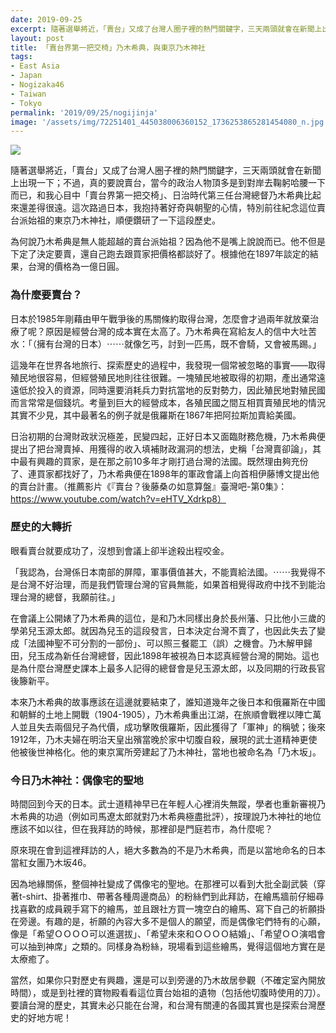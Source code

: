 ```yaml
---
date: 2019-09-25
excerpt: 隨著選舉將近，「賣台」又成了台灣人圈子裡的熱門關鍵字，三天兩頭就會在新聞上出現一下；不過，真的要說賣台，當今的政治人物頂多是到對岸去鞠躬哈腰一下而已，和我心目中「賣台界第一把交椅」、日治時代第三任台灣總督乃木希典比起來還差得很遠。這次路過日本，我抱持著好奇與朝聖的心情，特別前往紀念這位賣台派始祖的東京乃木神社，順便鑽研了一下這段歷史。
layout: post
title: 「賣台界第一把交椅」乃木希典，與東京乃木神社
tags:
- East Asia
- Japan
- Nogizaka46
- Taiwan
- Tokyo
permalink: '2019/09/25/nogijinja'
image: '/assets/img/72251401_445038006360152_1736253865281454080_n.jpg'
---
```

![](/assets/img/72251401_445038006360152_1736253865281454080_n.jpg)

隨著選舉將近，「賣台」又成了台灣人圈子裡的熱門關鍵字，三天兩頭就會在新聞上出現一下；不過，真的要說賣台，當今的政治人物頂多是到對岸去鞠躬哈腰一下而已，和我心目中「賣台界第一把交椅」、日治時代第三任台灣總督乃木希典比起來還差得很遠。這次路過日本，我抱持著好奇與朝聖的心情，特別前往紀念這位賣台派始祖的東京乃木神社，順便鑽研了一下這段歷史。

為何說乃木希典是無人能超越的賣台派始祖？因為他不是嘴上說說而已。他不但是下定了決定要賣，還自己跑去跟買家把價格都談好了。根據他在1897年談定的結果，台灣的價格為一億日圓。

### 為什麼要賣台？

日本於1985年剛藉由甲午戰爭後的馬關條約取得台灣，怎麼會才過兩年就放棄治療了呢？原因是經營台灣的成本實在太高了。乃木希典在寫給友人的信中大吐苦水：「（擁有台灣的日本）⋯⋯就像乞丐，討到一匹馬，既不會騎，又會被馬踢。」

這幾年在世界各地旅行、探索歷史的過程中，我發現一個常被忽略的事實——取得殖民地很容易，但經營殖民地則往往很難。一塊殖民地被取得的初期，產出通常遠遠低於投入的資源，同時還要消耗兵力對抗當地的反對勢力，因此殖民地對殖民國而言常常是個錢坑。考量到巨大的經營成本，各殖民國之間互相買賣殖民地的情況其實不少見，其中最著名的例子就是俄羅斯在1867年把阿拉斯加賣給美國。

日治初期的台灣財政狀況極差，民變四起，正好日本又面臨財務危機，乃木希典便提出了把台灣賣掉、用獲得的收入填補財政漏洞的想法，史稱「台灣賣卻論」，其中最有興趣的買家，是在那之前10多年才剛打過台灣的法國。既然理由夠充份了、連買家都找好了，乃木希典便在1898年的軍政會議上向首相伊藤博文提出他的賣台計畫。（推薦影片《『賣台？後藤桑の如意算盤』臺灣吧-第0集》：https://www.youtube.com/watch?v=eHTV_Xdrkp8）

### 歷史的大轉折

眼看賣台就要成功了，沒想到會議上卻半途殺出程咬金。

「我認為，台灣係日本南部的屏障，軍事價值甚大，不能賣給法國。⋯⋯我覺得不是台灣不好治理，而是我們管理台灣的官員無能，如果首相覺得政府中找不到能治理台灣的總督，我願前往。」

在會議上公開婊了乃木希典的這位，是和乃木同樣出身於長州藩、只比他小三歲的學弟兒玉源太郎。就因為兒玉的這段發言，日本決定台灣不賣了，也因此失去了變成「法國神聖不可分割的一部份」、可以照三餐罷工（誤）之機會。乃木解甲歸田，兒玉成為新任台灣總督，因此1898年被視為日本認真經營台灣的開始。這也是為什麼台灣歷史課本上最多人記得的總督會是兒玉源太郎，以及同期的行政長官後籐新平。

本來乃木希典的故事應該在這邊就要結束了，誰知道幾年之後日本和俄羅斯在中國和朝鮮的土地上開戰（1904-1905），乃木希典重出江湖，在旅順會戰裡以陣亡萬人並且失去兩個兒子為代價，成功擊敗俄羅斯，因此獲得了「軍神」的稱號；後來1912年，乃木夫婦在明治天皇出殯當晚於家中切腹自殺，展現的武士道精神更使他被後世神格化。他的東京寓所旁建起了乃木神社，當地也被命名為「乃木坂」。

### 今日乃木神社：偶像宅的聖地

時間回到今天的日本。武士道精神早已在年輕人心裡消失無蹤，學者也重新審視乃木希典的功過（例如司馬遼太郎就對乃木希典極盡批評），按理說乃木神社的地位應該不如以往，但在我拜訪的時候，那裡卻是門庭若市，為什麼呢？

原來現在會到這裡拜訪的人，絕大多數為的不是乃木希典，而是以當地命名的日本當紅女團乃木坂46。

因為地緣關係，整個神社變成了偶像宅的聖地。在那裡可以看到大批全副武裝（穿著t-shirt、掛著推巾、帶著各種周邊商品）的粉絲們到此拜訪，在繪馬牆前仔細尋找喜歡的成員親手寫下的繪馬，並且跟社方買一塊空白的繪馬、寫下自己的祈願掛在旁邊。有趣的是，祈願的內容大多不是個人的願望，而是偶像宅們特有的心願，像是「希望ＯＯＯＯ可以進選拔」、「希望未來和ＯＯＯＯ結婚」、「希望ＯＯ演唱會可以抽到神席」之類的。同樣身為粉絲，現場看到這些繪馬，覺得這個地方實在是太療癒了。

當然，如果你只對歷史有興趣，還是可以到旁邊的乃木故居參觀（不確定室內開放時間），或是到社裡的寶物殿看看這位賣台始祖的遺物（包括他切腹時使用的刀）。要讀台灣的歷史，其實未必只能在台灣，和台灣有關連的各國其實也是探索台灣歷史的好地方呢！
